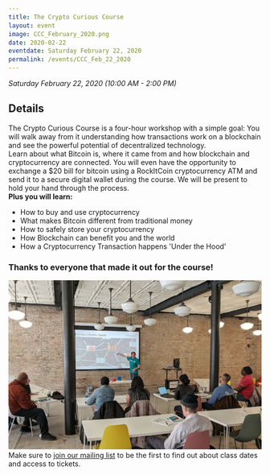 ```yaml
---
title: The Crypto Curious Course
layout: event
image: CCC_February_2020.png
date: 2020-02-22
eventdate: Saturday February 22, 2020
permalink: /events/CCC_Feb_22_2020
---
```

<i>Saturday February 22, 2020 (10:00 AM - 2:00 PM) </i>

<h2>Details</h2>
<div>

The Crypto Curious Course is a four-hour workshop with a simple goal: You will walk away from it understanding how transactions work on a blockchain and see the powerful potential of decentralized technology.
<br>
Learn about what Bitcoin is, where it came from and how blockchain and cryptocurrency are connected. You will even have the opportunity to exchange a $20 bill for bitcoin using a RockItCoin cryptocurrency ATM and send it to a secure digital wallet during the course. We will be present to hold your hand through the process.
<br>
<b>Plus you will learn:</b>
<div>
<ul>
 	<li>How to buy and use cryptocurrency</li>
 	<li>What makes Bitcoin different from traditional money</li>
 	<li>How to safely store your cryptocurrency</li>
 	<li>How Blockchain can benefit you and the world</li>
 	<li>How a Cryptocurrency Transaction happens 'Under the Hood'</li>
</ul>
</div>
</div>
<h3>Thanks to everyone that made it out for the course!</h3>
<img src="/assets/img/IMG_CCC_22220.jpg"> 
Make sure to <a href="http://eepurl.com/gFnH09" target="_blank" rel="noopener">join our mailing list</a> to be the first to find out about class dates and access to tickets.
